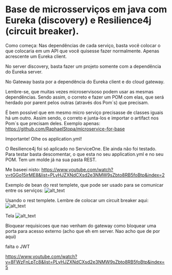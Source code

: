 # Base de microsserviços em java com Eureka (discovery) e Resilience4j (circuit breaker).

Como começa:
Nas dependências de cada serviço, basta você colocar o que colocaria em um API que você quisesse fazer normalmente. Apenas acrescente um Eureka client.

No server discovery, basta fazer um projeto somente com a dependência do Eureka server.

No Gateway basta por a dependência do Eureka client e do cloud gateway.

Lembre-se, que muitas vezes microservisoso podem usar as mesmas dependências. Sendo assim, o correto e fazer um POM com elas, que será herdado por parent pelos outras (através dos Pom`s) que precisam.

É bem possível que em mesmo micro serviço precisasse de classes iguais há um outro. Assim sendo, o correto e junta-los e importar o artifact nos Pom`s que precisam deles. Exemplo apenas:
https://github.com/RaphaelStopa/microservice-for-base

Importante! Olhe os application.yml!

O Resilience4j foi só aplicado no ServiceOne. Ele ainda não foi testado. Para testar basta descomentar, o que esta no seu application.yml e no seu POM. Tem um molde já na sua pasta REST.

Me baseei nisto:
https://www.youtube.com/watch?v=tGGo15irME8&list=PLyHJZXNdCXsd2e3NMW9sZbto8RB5foBtp&index=2

Exemplo de bean do rest templete, que pode ser usado para se comunicar entre os serviços:
![alt_text](https://github.com/RaphaelStopa/microsservi-o-base/blob/master/exemplo%20de%20bean%20de%20rest%20templete.png)

Usando o rest templete. Lembre de colocar um circuit breaker aqui:
![alt_text](https://github.com/RaphaelStopa/microsservi-o-base/blob/master/usando%20rest%20templete%2C%20lembre%20que%20poder%20dar%20um%20erro%20se%20o%20outro%20serviso%20caiu%2C%20etao%20ter%20que%20usar%20o%20circuit%20breaker.png)

Tela
![alt_text](https://github.com/RaphaelStopa/microsservi-o-base/blob/master/eureka%20tela.png)

Bloquear requisicoes que nao venham do gateway
como bloquear uma porta para acesso externo (acho que eh em server. Nao acho que de por aqui)

falta o JWT

https://www.youtube.com/watch?v=8FWzFnLpTc8&list=PLyHJZXNdCXsd2e3NMW9sZbto8RB5foBtp&index=5
